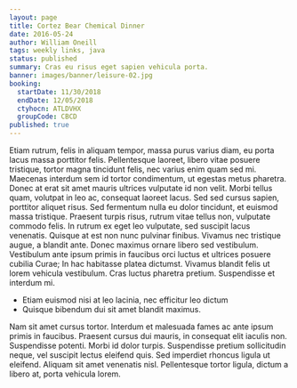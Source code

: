 ```yaml
---
layout: page
title: Cortez Bear Chemical Dinner
date: 2016-05-24
author: William Oneill
tags: weekly links, java
status: published
summary: Cras eu risus eget sapien vehicula porta.
banner: images/banner/leisure-02.jpg
booking:
  startDate: 11/30/2018
  endDate: 12/05/2018
  ctyhocn: ATLDVHX
  groupCode: CBCD
published: true
---
```

Etiam rutrum, felis in aliquam tempor, massa purus varius diam, eu porta lacus massa porttitor felis. Pellentesque laoreet, libero vitae posuere tristique, tortor magna tincidunt felis, nec varius enim quam sed mi. Maecenas interdum sem id tortor condimentum, ut egestas metus pharetra. Donec at erat sit amet mauris ultrices vulputate id non velit. Morbi tellus quam, volutpat in leo ac, consequat laoreet lacus. Sed sed cursus sapien, porttitor aliquet risus. Sed fermentum nulla eu dolor tincidunt, et euismod massa tristique. Praesent turpis risus, rutrum vitae tellus non, vulputate commodo felis. In rutrum ex eget leo vulputate, sed suscipit lacus venenatis.
Quisque at est non nunc pulvinar finibus. Vivamus nec tristique augue, a blandit ante. Donec maximus ornare libero sed vestibulum. Vestibulum ante ipsum primis in faucibus orci luctus et ultrices posuere cubilia Curae; In hac habitasse platea dictumst. Vivamus blandit felis ut lorem vehicula vestibulum. Cras luctus pharetra pretium. Suspendisse et interdum mi.

* Etiam euismod nisi at leo lacinia, nec efficitur leo dictum
* Quisque bibendum dui sit amet blandit maximus.

Nam sit amet cursus tortor. Interdum et malesuada fames ac ante ipsum primis in faucibus. Praesent cursus dui mauris, in consequat elit iaculis non. Suspendisse potenti. Morbi id dolor turpis. Suspendisse pretium sollicitudin neque, vel suscipit lectus eleifend quis. Sed imperdiet rhoncus ligula ut eleifend. Aliquam sit amet venenatis nisl. Pellentesque tortor ligula, dictum a libero at, porta vehicula lorem.

